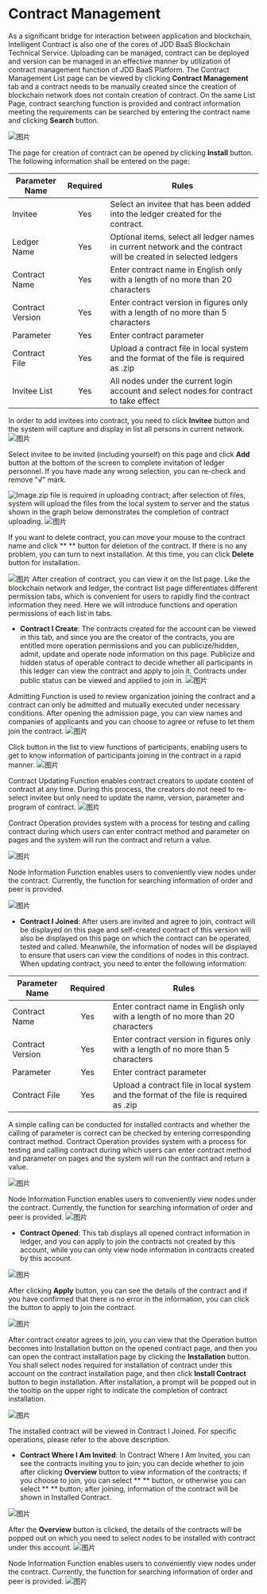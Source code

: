 # Contract Management

As a significant bridge for interaction between application and blockchain, Intelligent Contract is also one of the cores of JDD BaaS Blockchain Technical Service. Uploading can be managed, contract can be deployed and version can be managed in an effective manner by utilization of contract management function of JDD BaaS Platform. The Contract Management List page can be viewed by clicking **Contract Management** tab and a contract needs to be manually created since the creation of blockchain network does not contain creation of contract. On the same List Page, contract searching function is provided and contract information meeting the requirements can be searched by entering the contract name and clicking **Search** button.


![图片](../../../../../image/JD-Blockchain-Open-Platform/Getting-Started/Pic/consortium43.png)

The page for creation of contract can be opened by clicking **Install** button. The following information shall be entered on the page:

|Parameter Name | 	Required | 	Rules|
|----------|:----------:|------|
|Invitee | 	Yes | 	Select an invitee that has been added into the ledger created for the contract.|
|Ledger Name 	| Yes | 	Optional items, select all ledger names in current network and the contract will be created in selected ledgers|
|Contract Name | 	Yes | 	Enter contract name in English only with a length of no more than 20 characters|
|Contract Version | 	Yes	 | Enter contract version in figures only with a length of no more than 5 characters|
|Parameter |	 Yes |	 Enter contract parameter|
|Contract File | 	Yes	 | Upload a contract file in local system and the format of the file is required as .zip|
|Invitee List | 	Yes | 	All nodes under the current login account and select nodes for contract to take effect|

In order to add invitees into contract, you need to click **Invitee** button and the system will capture and display in list all persons in current network.
![图片](../../../../../image/JD-Blockchain-Open-Platform/Getting-Started/Pic/consortium44.png)

Select invitee to be invited (including yourself) on this page and click **Add** button at the bottom of the screen to complete invitation of ledger personnel. If you have made any wrong selection, you can re-check and remove "√" mark.


![Image](../../../../../image/JD-Blockchain-Open-Platform/Getting-Started/Pic/consortium45.png).zip file is required in uploading contract; after selection of files, system will upload the files from the local system to server and the status shown in the graph below demonstrates the completion of contract uploading.
![图片](../../../../../image/JD-Blockchain-Open-Platform/Getting-Started/Pic/consortium46.png)

If you want to delete contract, you can move your mouse to the contract name and click ** ** button for deletion of the contract. If there is no any problem, you can turn to next installation. At this time, you can click **Delete** button for installation.

![图片](../../../../../image/JD-Blockchain-Open-Platform/Getting-Started/Pic/consortium47.png)
After creation of contract, you can view it on the list page. Like the blockchain network and ledger, the contract list page differentiates different permission tabs, which is convenient for users to rapidly find the contract information they need. Here we will introduce functions and operation permissions of each list in tabs.

* **Contract I Create**: The contracts created for the account can be viewed in this tab, and since you are the creator of the contracts, you are entitled more operation permissions and you can publicize/hidden, admit, update and operate node information on this page. Publicize and hidden status of operable contract to decide whether all participants in this ledger can view the contract and apply to join it. Contracts under public status can be viewed and applied to join in.
![图片](../../../../../image/JD-Blockchain-Open-Platform/Getting-Started/Pic/consortium48.png)

Admitting Function is used to review organization joining the contract and a contract can only be admitted and mutually executed under necessary conditions. After opening the admission page, you can view names and companies of applicants and you can choose to agree or refuse to let them join the contract.
![图片](../../../../../image/JD-Blockchain-Open-Platform/Getting-Started/Pic/consortium49.png)

Click button in the list to view functions of participants, enabling users to get to know information of participants joining in the contract in a rapid manner.
![图片](../../../../../image/JD-Blockchain-Open-Platform/Getting-Started/Pic/consortium50.png)

Contract Updating Function enables contract creators to update content of contract at any time. During this process, the creators do not need to re-select invitee but only need to update the name, version, parameter and program of contract.
![图片](../../../../../image/JD-Blockchain-Open-Platform/Getting-Started/Pic/consortium51.png)

Contract Operation provides system with a process for testing and calling contract during which users can enter contract method and parameter on pages and the system will run the contract and return a value.


![图片](../../../../../image/JD-Blockchain-Open-Platform/Getting-Started/Pic/consortium52.png)


Node Information Function enables users to conveniently view nodes under the contract. Currently, the function for searching information of order and peer is provided.

![图片](../../../../../image/JD-Blockchain-Open-Platform/Getting-Started/Pic/consortium53.png)

* **Contract I Joined**: After users are invited and agree to join, contract will be displayed on this page and self-created contract of this version will also be displayed on this page on which the contract can be operated, tested and called. Meanwhile, the information of nodes will be displayed to ensure that users can view the conditions of nodes in this contract. When updating contract, you need to enter the following information:

|Parameter Name | 	Required | 	Rules|
|----------|:----------:|------|
|Contract Name 	| Yes | 	Enter contract name in English only with a length of no more than 20 characters
|Contract Version | 	Yes	 | Enter contract version in figures only with a length of no more than 5 characters
|Parameter |	 Yes |	 Enter contract parameter
|Contract File | 	Yes	 | Upload a contract file in local system and the format of the file is required as .zip

A simple calling can be conducted for installed contracts and whether the calling of parameter is correct can be checked by entering corresponding contract method. Contract Operation provides system with a process for testing and calling contract during which users can enter contract method and parameter on pages and the system will run the contract and return a value.

![图片](../../../../../image/JD-Blockchain-Open-Platform/Getting-Started/Pic/consortium54.png)

Node Information Function enables users to conveniently view nodes under the contract. Currently, the function for searching information of order and peer is provided.
![图片](../../../../../image/JD-Blockchain-Open-Platform/Getting-Started/Pic/consortium55.png)


* **Contract Opened**: This tab displays all opened contract information in ledger, and you can apply to join the contracts not created by this account, while you can only view node information in contracts created by this account.

![图片](../../../../../image/JD-Blockchain-Open-Platform/Getting-Started/Pic/consortium56.png)


After clicking **Apply** button, you can see the details of the contract and if you have confirmed that there is no error in the information, you can click the button to apply to join the contract.

![图片](../../../../../image/JD-Blockchain-Open-Platform/Getting-Started/Pic/consortium57.png)

After contract creator agrees to join, you can view that the Operation button becomes into Installation button on the opened contract page, and then you can open the contract installation page by clicking the **Installation** button. You shall select nodes required for installation of contract under this account on the contract installation page, and then click **Install Contract** button to begin installation. After installation, a prompt will be popped out in the tooltip on the upper right to indicate the completion of contract installation.

![图片](../../../../../image/JD-Blockchain-Open-Platform/Getting-Started/Pic/consortium58.png)


The installed contract will be viewed in Contract I Joined. For specific operations, please refer to the above description.

* **Contract Where I Am Invited**: In Contract Where I Am Invited, you can see the contracts inviting you to join; you can decide whether to join after clicking **Overview** button to view information of the contracts; if you choose to join, you can select ** ** button, or otherwise you can select ** ** button; after joining, information of the contract will be shown in Installed Contract.


![图片](../../../../../image/JD-Blockchain-Open-Platform/Getting-Started/Pic/consortium59.png)

After the **Overview** button is clicked, the details of the contracts will be popped out on which you need to select nodes to be installed with contract under this account.
![图片](../../../../../image/JD-Blockchain-Open-Platform/Getting-Started/Pic/consortium60.png)


Node Information Function enables users to conveniently view nodes under the contract. Currently, the function for searching information of order and peer is provided.
![图片](../../../../../image/JD-Blockchain-Open-Platform/Getting-Started/Pic/consortium61.png)